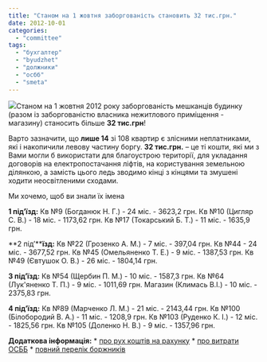 ```yaml
---
title: "Станом на 1 жовтня заборгованість становить 32 тис.грн."
date: 2012-10-01
categories: 
  - "committee"
tags: 
  - "бухгалтер"
  - "byudzhet"
  - "должники"
  - "осбб"
  - "smeta"
---
```


[![](http://shevchenko4a.brovary.org/wp-content/uploads/2012/10/zadoljenost.jpg)](http://shevchenko4a.brovary.org/wp-content/uploads/2012/10/zadoljenost.jpg)Станом на 1 жовтня 2012 року заборгованість мешканців будинку (разом із заборгованістю власника нежитлового приміщення - магазину) станосить більше **32 тис.грн**!

Варто зазначити, що **лише 14** зі 108 квартир є злісними неплатниками, які і накопичили левову частину боргу. **32 тис.грн.** – це ті кошти, які ми з Вами могли б використати для благоустрою території, для укладання договорів на електропостачання ліфтів, на користування земельною ділянкою, а замість цього ледь зводимо кінці з кінцями та змушені ходити неосвітленими сходами.

Ми хочемо, щоб ви знали їх імена

**1 під’їзд:** Кв №9 (Богданюк Н. Г.) - 24 міс. - 3623,2 грн. Кв №10 (Цигляр С. В.) - 18 міс. - 1173,62 грн. Кв №17 (Токарський Б. Т.) - 11 міс. - 1635,9 грн.

**2 під’****їзд:** Кв №22 (Грозенко А. М.) - 7 міс. - 397,04 грн. Кв №44 - 24 міс. - 3677,52 грн. Кв №45 (Омельяненко Т. Е.) - 9 міс. - 1387,53 грн. Кв №49 (Євтушок О. В.) - 26 міс. - 1804,14 грн.

**3 під’їзд:** Кв №54 (Щербин П. М.) - 10 міс. - 1587,3 грн. Кв №64 (Лук'яненко Т. П.) - 9 міс. - 1011,69 грн. Магазин (Климась В.І.) - 10 міс. - 2375,83 грн.

**4 під’їзд:** Кв №89 (Марченко Л. М.) - 21 міс. - 2143,44 грн. Кв №100 (Білобородий В. А.) - 11 міс. - 1208,9 грн. Кв №103 (Руденко К. І.) - 12 міс. - 1825,56 грн. Кв №105 (Доленко Н. В.) - 9 міс. - 1357,96 грн.

**Додаткова інформація:** \* [про рух коштів на рахунку](http://shevchenko4a.brovary.org/buhgalteriya-osbb/) \* [про витрати ОСББ](http://shevchenko4a.brovary.org/buhgalteriya-osbb/rashody-osbb/) \* [повний перелік боржників](http://shevchenko4a.brovary.org/buhgalteriya-osbb/dolzhniki-osbb/)
